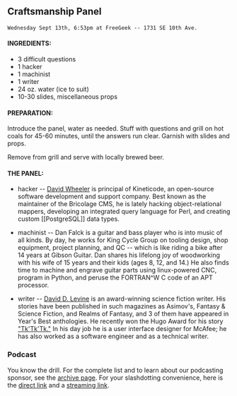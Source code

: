## Craftsmanship Panel

    Wednesday Sept 13th, 6:53pm at FreeGeek -- 1731 SE 10th Ave.

#### INGREDIENTS:

* 3 difficult questions
* 1 hacker
* 1 machinist
* 1 writer
* 24 oz. water (ice to suit)
* 10-30 slides, miscellaneous props

#### PREPARATION:

Introduce the panel, water as needed.  Stuff with questions and
grill on hot coals for 45-60 minutes, until the answers run clear.
Garnish with slides and props.

Remove from grill and serve with locally brewed beer.

#### THE PANEL:

* hacker -- [David Wheeler](http://kineticode.com) is principal of Kineticode, an open-source software development and support company. Best known as the maintainer of the Bricolage CMS, he is lately hacking object-relational mappers, developing an integrated query language for Perl, and creating custom [[PostgreSQL]] data types.

* machinist -- Dan Falck is a guitar and bass player who is into music of all kinds. By day, he works for King Cycle Group on tooling design, shop equipment, project planning, and QC -- which is like riding a bike after 14 years at Gibson Guitar.  Dan shares his lifelong joy of woodworking with his wife of 15 years and their kids (ages 8, 12, and 14.)  He also finds time to machine and engrave guitar parts using linux-powered CNC, program in Python, and peruse the FORTRAN^W C code of an APT processor.

* writer -- [David D. Levine](http://www.bentopress.com) is an award-winning science fiction writer.  His stories have been published in such magazines as Asimov's, Fantasy & Science Fiction, and Realms of Fantasy, and 3 of them have appeared in Year's Best anthologies.  He recently won the Hugo Award for his story ["Tk'Tk'Tk."](http://www.asimovs.com/_issue_0604_5/tk.shtml) In his day job he is a user interface designer for McAfee; he has also worked as a software engineer and as a technical writer.

### Podcast

You know the drill.  For the complete list and to learn about our podcasting sponsor, see the [archive page](http://pdxpm.podasp.com/archive.html?pname=meetings.xml).  For your slashdotting convenience, here is the
[direct link](http://www.podasp.com/episodes/P/PD/PDX.pm/1013.mp3) and a
[streaming link](http://podasp.com:8000/P/PD/PDX.pm/1013.mp3.m3u).
